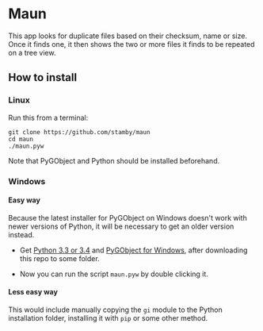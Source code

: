 # Maun

This app looks for duplicate files based on their checksum, name or size. Once it finds one, it then shows the two or more files it finds to be repeated on a tree view.

## How to install

### Linux

Run this from a terminal:

```shell
git clone https://github.com/stamby/maun
cd maun
./maun.pyw
```

Note that PyGObject and Python should be installed beforehand.

### Windows

#### Easy way

Because the latest installer for PyGObject on Windows doesn't work with newer versions of Python, it will be necessary to get an older version instead.

- Get [Python 3.3 or 3.4](https://www.python.org/downloads/release/python-340/) and [PyGObject for Windows](https://sourceforge.net/projects/pygobjectwin32), after downloading this repo to some folder.

- Now you can run the script `maun.pyw` by double clicking it.

#### Less easy way

This would include manually copying the `gi` module to the Python installation folder, installing it with `pip` or some other method.
